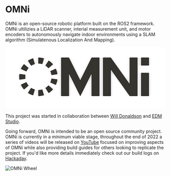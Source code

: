# OMNi

OMNi is an open-source robotic platform built on the ROS2 framework. OMNi ultilizies a LiDAR scanner, interial measurement unit, and motor encoders to autonomously navigate indoor environments using a SLAM algorithm (Simulatenous Localization And Mapping).

![OMNi Logo](https://github.com/WillDonaldson/OMNi/blob/main/media/OMNi-Logo.png)

This project was started in collaboration between [Will Donaldson](https://www.willdonaldson.io) and [EDM Studio](https://www.edmstudio.com/).

Going forward, OMNi is intended to be an open source community project. OMNi is currently in a minimum viable stage, throughout the end of 2022 a series of videos will be released on [YouTube](https://www.youtube.com/@willdonaldson) focused on improving aspects of OMNi while also providing build guides for others looking to replicate the project. If you'd like more details immediately check out our build logs on [Hackaday](https://hackaday.io/project/181888-omni).

![OMNi Wheel](https://github.com/WillDonaldson/OMNi/blob/main/media/OMNi-Wheel.png)
